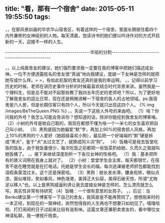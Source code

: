 title: "看，那有一个宿舍"
date: 2015-05-11 19:55:50
tags:
---
，，在那风景如画的华农华山宿舍区，有着这样的一个宿舍。里面长期居住着四个内外兼修的女神级别的人物。每天清晨，饱读诗书的她们便以吟诗作对的方式开启新的一天，迎接不一样的人生。

-------------------------------------------华丽的分割-----------------------------------------------

，，以上纯属舍友的建议，她们强烈要求我一定要在我的博客中把她们描述成女神。一位不方便透露姓名的舍友很“真诚”地向我建议，度娘一下女神是怎样的就把她写成什么样。= =，有如此机智的舍友还真的是我的幸运啊。
，，记得以前学习历史的时候，老师在讲历史事件分析的时候最喜欢结合时代背景来讲。虽然我是一个理科生，但是总不能对不起那些教了我四五年历史的老师吧？所以，为了更好地了解我舍友的逗比日常，现在还是稍微讲解一下宿舍的各人的占地领域。ps:我宿舍是六人房，但是长期住客只有四个人，所以今天就只出现这四个人。
{% img /images/BeTheQueen.PNG %}
，，先说一下这些人外号的来由吧。
（1）啥？你问我的外号？我怎么可能会告诉你？想知道的话，除非你能挖到我舍友的博客咯。
（2）小树的外号是她自己取的，我现在都想不懂为啥一个一米七的女生喜欢把自己叫小树。
（3）黑狗是因为她偏爱“默”字，再加上90%的宿舍损人风格，再加上10%的黑狗的个人爱好（她超级喜欢小狗），最后把一个好端端的“默”硬是拆成“黑犬”，鉴于“犬”太过文艺了，就换成同义词“狗”。
（4）饭桶可是我去饭堂吃饭的饭友，由于我饭量很少，每次吃饭之前都把一些饭菜扔给她，久而久之我就叫她饭桶了。
，，接下来继续深度剖析一下各位女神的性格吧。
（1）我：基本把所有的褒义词用在我身上就对了。
（2）小树：堂堂学生会主席，每天都很忙，在宿舍不是在睡觉就是在打电话。托她是学生会长的福，每次逃课被老师抓包都能找到请假条蒙混过关。这个还是保密哈。
（3）黑狗：她长发水滑，腰身宛转，眼似点漆，面似堆琼，笑如春风，神色潋滟，美得正大仙容，美得石破天惊，所谓“尤物足以移人”也。以上是黑狗威逼利诱让我去度娘女神是怎样的，怎么漂亮就怎么写。真实性非常有待研究
（4）饭桶：一个很有意思的女孩子。
，，后记：当Benko建议第一个博客写一下自己的舍友，我简直是不能再赞同了。想想刚来时的一本正经，到现在的一窝神经，突然觉得我的人生再也不想要只如初见了。嘻嘻哈哈、打打闹闹的日子过起来比较有滋有味。这篇文章还兼职卖舍友的，看中哪位女神请私聊，我一律按斤贱卖。
